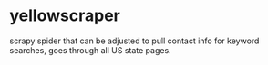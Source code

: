 # yellowscraper
scrapy spider that can be adjusted to pull contact info for keyword searches, goes through all US state pages.
